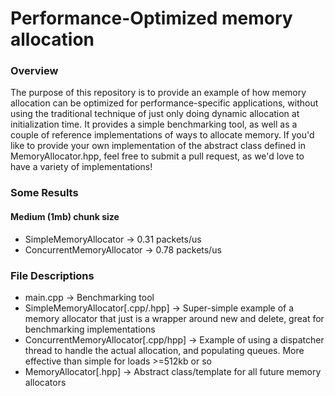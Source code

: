 # Performance-Optimized memory allocation
### Overview
The purpose of this repository is to provide an example of how memory allocation can be optimized for performance-specific applications, without using the traditional technique of just only doing dynamic allocation at initialization time. It provides a simple benchmarking tool, as well as a couple of reference implementations of ways to allocate memory. If you'd like to provide your own implementation of the abstract class defined in MemoryAllocator.hpp, feel free to submit a pull request, as we'd love to have a variety of implementations!
### Some Results
#### Medium (1mb) chunk size
- SimpleMemoryAllocator -> 0.31 packets/us
- ConcurrentMemoryAllocator -> 0.78 packets/us
### File Descriptions
- main.cpp -> Benchmarking tool
- SimpleMemoryAllocator[.cpp/.hpp] -> Super-simple example of a memory allocator that just is a wrapper around new and delete, great for benchmarking implementations
- ConcurrentMemoryAllocator[.cpp/hpp] -> Example of using a dispatcher thread to handle the actual allocation, and populating queues. More effective than simple for loads >=512kb or so
- MemoryAllocator[.hpp] -> Abstract class/template for all future memory allocators